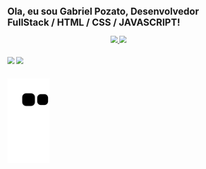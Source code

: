 ## Ola, eu sou Gabriel Pozato, Desenvolvedor FullStack / HTML / CSS / JAVASCRIPT!
 
 <div align="center">
  <a href="https://github.com/GPozato">
 <img altura="150em" src="https://github-readme-stats.vercel.app/api?username=GPozato&show_icons=true&theme=dracula&include_all_commits=true&count_private=true"/>
 <img altura="150em" src="https://github-readme-stats.vercel.app/api/top-langs/?username=GPozato&layout=compact&langs_count=7&theme=dracula"/>
</div>
  
  ##
  
<div>

  <a href="https://www.linkedin.com/in/gpozato/" target="_blank"><img src="https://img.shields.io/badge/-LinkedIn-%230077B5?style=for-the-badge&logo=linkedin&logoColor=white"   target="_blank"></a>
  <a href="https://www.facebook.com/gpozato/" target="_blank"><img src="https://img.shields.io/badge/Facebook-1877F2?style=for-the-badge&logo=facebook&logoColor=white" target="_blank"></a>
 
 ##
 
  ![Snake animation](https://github.com/rafaballerini/rafaballerini/blob/output/github-contribution-grid-snake.svg)
</div>
